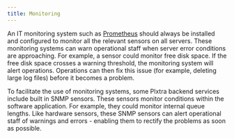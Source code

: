 ```yaml
---
title: Monitoring
---
```


An IT monitoring system such as [Prometheus](https://prometheus.io/) should always be installed and configured to monitor all the relevant sensors on all servers. These monitoring systems can warn operational staff when server error conditions are approaching. For example, a sensor could monitor free disk space. If the free disk space crosses a warning threshold, the monitoring system will alert operations. Operations can then fix this issue (for example, deleting large log files) before it becomes a problem.

To facilitate the use of monitoring systems, some Plxtra backend services include built in SNMP sensors. These sensors monitor conditions within the software application. For example, they could monitor internal queue lengths. Like hardware sensors, these SNMP sensors can alert operational staff of warnings and errors - enabling them to rectify the problems as soon as possible.
